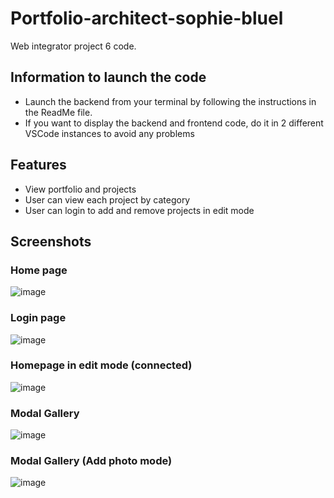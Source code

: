 # Portfolio-architect-sophie-bluel

Web integrator project 6 code.

## Information to launch the code

 - Launch the backend from your terminal by following the instructions in the ReadMe file.
 - If you want to display the backend and frontend code, do it in 2 different VSCode instances to avoid any problems

## Features

* View portfolio and projects
* User can view each project by category
* User can login to add and remove projects in edit mode

## Screenshots

### Home page

![image](https://github.com/christopher-cornet/oc-portfolio-architecte/assets/115154379/470d988d-5b85-4557-9b52-7a3a68400a67)

### Login page

![image](https://github.com/christopher-cornet/oc-portfolio-architecte/assets/115154379/7b54b8e3-69ec-4f0c-b5a3-953c51861ab7)

### Homepage in edit mode (connected)

![image](https://github.com/christopher-cornet/oc-portfolio-architecte/assets/115154379/d83e6d29-bb1c-44e4-8526-49d66c52457a)

### Modal Gallery

![image](https://github.com/christopher-cornet/oc-portfolio-architecte/assets/115154379/becea8e0-f662-4ae7-aba8-19010a06c2bb)

### Modal Gallery (Add photo mode)

![image](https://github.com/christopher-cornet/oc-portfolio-architecte/assets/115154379/9ba66648-78dd-4890-aae7-5a160f73dccc)
